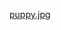 [puppy.jpg](https://upload.wikimedia.org/wikipedia/commons/thumb/6/6e/Golde33443.jpg/199px-Golde33443.jpg)